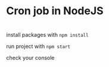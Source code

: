 # Cron job in NodeJS
#

install packages with `npm install`

run project with `npm start`

check your console